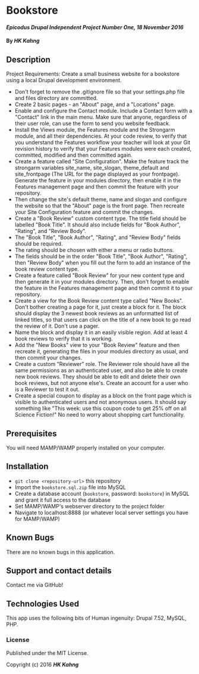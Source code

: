 # Bookstore

#### _Epicodus Drupal Independent Project Number One, 18 November 2016_

#### By _**HK Kahng**_

## Description

Project Requirements: Create a small business website for a bookstore using a local Drupal development environment.

* Don't forget to remove the .gitignore file so that your settings.php file and files directory are committed.
* Create 2 basic pages - an "About" page, and a "Locations" page.
* Enable and configure the Contact module. Include a Contact form with a "Contact" link in the main menu. Make sure that anyone, regardless of their user role, can use the form to send you website feedback.
* Install the Views module, the Features module and the Strongarm module, and all their dependencies. At your code review, to verify that you understand the Features workflow your teacher will look at your Git revision history to verify that your Features modules were each created, committed, modified and then committed again.
* Create a feature called "Site Configuration". Make the feature track the strongarm variables site_name, site_slogan, theme_default and site_frontpage (The URL for the page displayed as your frontpage). Generate the feature in your modules directory, then enable it in the Features management page and then commit the feature with your repository.
* Then change the site's default theme, name and slogan and configure the website so that the "About" page is the front page. Then recreate your Site Configuration feature and commit the changes.
* Create a "Book Review" custom content type. The title field should be labelled "Book Title". It should also include fields for "Book Author", "Rating", and "Review Body".
* The "Book Title", "Book Author", "Rating", and "Review Body" fields should be required.
* The rating should be chosen with either a menu or radio buttons.
* The fields should be in the order "Book Title", "Book Author", "Rating", then "Review Body" when you fill out the form to add an instance of the book review content type.
* Create a feature called "Book Review" for your new content type and then generate it in your modules directory. Then, don't forget to enable the feature in the Features management page and then commit it to your repository.
* Create a view for the Book Review content type called "New Books". Don't bother creating a page for it, just create a block for it. The block should display the 3 newest book reviews as an unformatted list of linked titles, so that users can click on the title of a new book to go read the review of it. Don't use a pager.
* Name the block and display it in an easily visible region. Add at least 4 book reviews to verify that it is working.
* Add the "New Books" view to your "Book Review" feature and then recreate it, generating the files in your modules directory as usual, and then commit your changes.
* Create a custom "Reviewer" role. The Reviewer role should have all the same permissions as an authenticated user, and also be able to create new book reviews. They should be able to edit and delete their own book reviews, but not anyone else's. Create an account for a user who is a Reviewer to test it out.
* Create a special coupon to display as a block on the front page which is visible to authenticated users and not anonymous users. It should say something like "This week: use this coupon code to get 25% off on all Science Fiction!"
No need to worry about shopping cart functionality.

## Prerequisites

You will need MAMP/WAMP properly installed on your computer.

## Installation

* `git clone <repository-url>` this repository
* Import the `bookstore.sql.zip` file into MySQL
* Create a database account (`bookstore`, password: `bookstore`) in MySQL and grant it full access to the database
* Set MAMP/WAMP's webserver directory to the project folder
* Navigate to localhost:8888 (or whatever local server settings you have for MAMP/WAMP)

## Known Bugs

There are no known bugs in this application.

## Support and contact details

Contact me via GitHub!

## Technologies Used

This app uses the following bits of Human ingenuity: Drupal 7.52, MySQL, PHP.

### License

Published under the MIT License.

Copyright (c) 2016 **_HK Kahng_**
